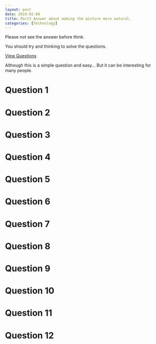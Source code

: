 ```yaml
---
layout: post
date: 2019-02-04
title: Part3 Answer about making the picture more natural.
categories: [Technology]
---
```


Please not see the answer before think.

You should try and thinking to solve the questions.

[View Questions](https://basemax.github.io/2019/02/02/Part3-Question-Make-the-picture-more-natural.html)

Although this is a simple question and easy...
But it can be interesting for many people.

# Question 1

# Question 2

# Question 3

# Question 4

# Question 5

# Question 6

# Question 7

# Question 8

# Question 9

# Question 10

# Question 11

# Question 12
